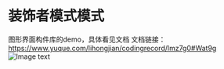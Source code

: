 # 装饰者模式模式​
图形界面构件库的demo，具体看见文档
文档链接：https://www.yuque.com/lihongjian/codingrecord/lmz7g0#Wat9g
![Image text](https://cdn.nlark.com/yuque/0/2020/jpeg/1171730/1587913076900-80d51bc8-b1ea-4315-8879-1482b530226e.jpeg)